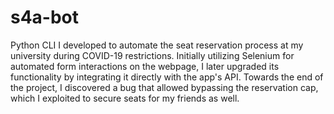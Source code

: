 # s4a-bot

 Python CLI I developed to automate the seat reservation process at my university during COVID-19 restrictions. Initially utilizing Selenium for automated form interactions on the webpage, I later upgraded its functionality by integrating it directly with the app's API. Towards the end of the project, I discovered a bug that allowed bypassing the reservation cap, which I exploited to secure seats for my friends as well.
